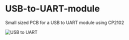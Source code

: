 # USB-to-UART-module
Small sized PCB for a USB to UART module using CP2102

![USB to UART](https://imgur.com/a/ekTSaSh)